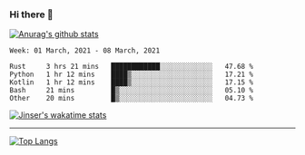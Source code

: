 ### Hi there 👋

[![Anurag's github stats](https://github-readme-stats.vercel.app/api?username=jinserrr&show_icons=true)](https://github.com/anuraghazra/github-readme-stats)


<!--START_SECTION:waka-->
```text
Week: 01 March, 2021 - 08 March, 2021

Rust     3 hrs 21 mins   ████████████░░░░░░░░░░░░░   47.68 % 
Python   1 hr 12 mins    ████▒░░░░░░░░░░░░░░░░░░░░   17.21 % 
Kotlin   1 hr 12 mins    ████▒░░░░░░░░░░░░░░░░░░░░   17.15 % 
Bash     21 mins         █▒░░░░░░░░░░░░░░░░░░░░░░░   05.10 % 
Other    20 mins         █▒░░░░░░░░░░░░░░░░░░░░░░░   04.73 % 
```
<!--END_SECTION:waka-->

[![Jinser's wakatime stats](https://github-readme-stats.vercel.app/api/wakatime?username=jinser)](https://github.com/anuraghazra/github-readme-stats)

***

[![Top Langs](https://github-readme-stats.vercel.app/api/top-langs/?username=jinserrr)](https://github.com/anuraghazra/github-readme-stats)
